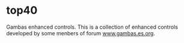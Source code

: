# top40
Gambas enhanced controls.
This is a collection of enhanced controls developed by some menbers of forum www.gambas.es.org.
